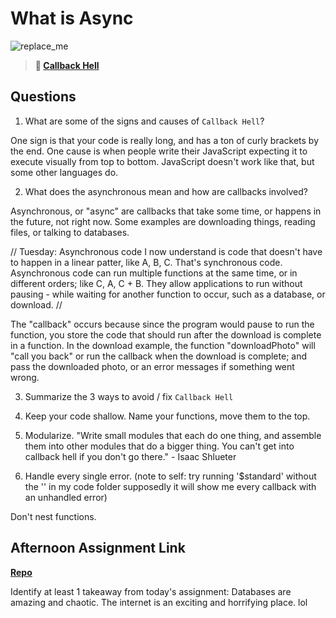# What is Async

![replace_me](https://codeworks.blob.core.windows.net/public/assets/img/illustrations/placeholder.svg)

> **📖 [Callback Hell](https://codeworksacademy.com/fs-student-guide/resources/wk4/01-Callbacks)**

## Questions

1. What are some of the signs and causes of `Callback Hell`?

One sign is that your code is really long, and has a ton of curly brackets by the end.
One cause is when people write their JavaScript expecting it to execute visually from top to bottom. JavaScript doesn't work like that, but some other languages do.

2. What does the asynchronous mean and how are callbacks involved?

Asynchronous, or "async" are callbacks that take some time, or happens in the future, not right now. 
Some examples are downloading things, reading files, or talking to databases.

// Tuesday: Asynchronous code I now understand is code that doesn't have to happen in a linear patter, like A, B, C. That's synchronous code. Asynchronous code can run multiple functions at the same time, or in different orders; like C, A, C + B. They allow applications to run without pausing - while waiting for another function to occur, such as a database, or download. //

The "callback" occurs because since the program would pause to run the function, you store the code that should run after the download is complete in a function. In the download example, the function "downloadPhoto" will "call you back" or run the callback when the download is complete; and pass the downloaded photo, or an error messages if something went wrong.

3. Summarize the 3 ways to avoid / fix `Callback Hell`

1. Keep your code shallow. Name your functions, move them to the top.

2. Modularize. "Write small modules that each do one thing, and assemble them into other modules that do a bigger thing. You can't get into callback hell if you don't go there." - Isaac Shlueter

3. Handle every single error.  (note to self: try running '$standard' without the '' in my code folder supposedly it will show me every callback with an unhandled error)

Don't nest functions.

## Afternoon Assignment Link

**[Repo](https://github.com/rachel-gamble/trivia-db)**

Identify at least 1 takeaway from today's assignment: Databases are amazing and chaotic. The internet is an exciting and horrifying place. lol
